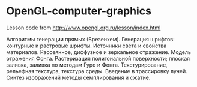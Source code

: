 # OpenGL-computer-graphics
 Lesson code from http://www.opengl.org.ru/lesson/index.html

Алгоритмы генерации прямых (Брезенхем). Генерация шрифтов: контурные и растровые шрифты. Источники света и свойства материалов. Рассеянное, диффузное и зеркальное отражение. Модель отражения Фонга. Растеризация полигональной поверхности; плоская заливка, заливка по методам Гуро и Фонга. Текстурирование, рельефная текстура,  текстура среды. Введение в трассировку лучей. Синтез изображений методы семплирования и сжатие.
